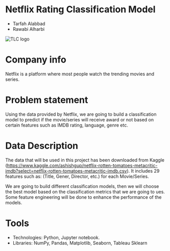 # Netflix Rating Classification Model
* Tarfah Alabbad
* Rawabi Alharbi

![TLC logo](https://upload.wikimedia.org/wikipedia/commons/thumb/0/08/Netflix_2015_logo.svg/2560px-Netflix_2015_logo.svg.png)


# Company info
Netflix is a platform where most people watch the trending movies and series.

# Problem statement
Using the data provided by Netflix, we are going to build a classification model to predict if the movie/series will receive award or not based on certain features such as IMDB rating, language, genre etc.

# Data Description
The data that will be used in this project has been downloaded from Kaggle (https://www.kaggle.com/ashishgup/netflix-rotten-tomatoes-metacritic-imdb?select=netflix-rotten-tomatoes-metacritic-imdb.csv). It includes 29 features such as: (Title, Gener, Director, etc.) for each Movie/Series.

We are going to build different classification models, then we will choose the best model based on the classification metrics that we are going to ues. Some feature engineering will be done to enhance the performance of the models.

# Tools
* Technologies: Python, Jupyter notebook.
* Libraries: NumPy, Pandas, Matplotlib, Seaborn, Tableau Sklearn
